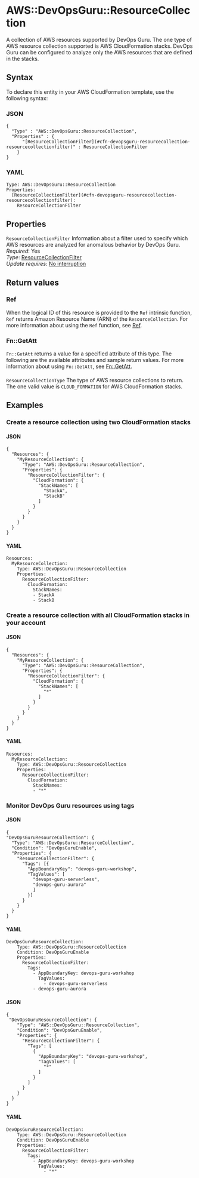 # AWS::DevOpsGuru::ResourceCollection<a name="aws-resource-devopsguru-resourcecollection"></a>

A collection of AWS resources supported by DevOps Guru\. The one type of AWS resource collection supported is AWS CloudFormation stacks\. DevOps Guru can be configured to analyze only the AWS resources that are defined in the stacks\.

## Syntax<a name="aws-resource-devopsguru-resourcecollection-syntax"></a>

To declare this entity in your AWS CloudFormation template, use the following syntax:

### JSON<a name="aws-resource-devopsguru-resourcecollection-syntax.json"></a>

```
{
  "Type" : "AWS::DevOpsGuru::ResourceCollection",
  "Properties" : {
      "[ResourceCollectionFilter](#cfn-devopsguru-resourcecollection-resourcecollectionfilter)" : ResourceCollectionFilter
    }
}
```

### YAML<a name="aws-resource-devopsguru-resourcecollection-syntax.yaml"></a>

```
Type: AWS::DevOpsGuru::ResourceCollection
Properties:
  [ResourceCollectionFilter](#cfn-devopsguru-resourcecollection-resourcecollectionfilter):
    ResourceCollectionFilter
```

## Properties<a name="aws-resource-devopsguru-resourcecollection-properties"></a>

`ResourceCollectionFilter` <a name="cfn-devopsguru-resourcecollection-resourcecollectionfilter"></a>
Information about a filter used to specify which AWS resources are analyzed for anomalous behavior by DevOps Guru\.  
_Required_: Yes  
_Type_: [ResourceCollectionFilter](aws-properties-devopsguru-resourcecollection-resourcecollectionfilter.md)  
_Update requires_: [No interruption](https://docs.aws.amazon.com/AWSCloudFormation/latest/UserGuide/using-cfn-updating-stacks-update-behaviors.html#update-no-interrupt)

## Return values<a name="aws-resource-devopsguru-resourcecollection-return-values"></a>

### Ref<a name="aws-resource-devopsguru-resourcecollection-return-values-ref"></a>

When the logical ID of this resource is provided to the `Ref` intrinsic function, `Ref` returns Amazon Resource Name \(ARN\) of the `ResourceCollection`\. For more information about using the `Ref` function, see [Ref](https://docs.aws.amazon.com/AWSCloudFormation/latest/UserGuide/intrinsic-function-reference-ref.html)\.

### Fn::GetAtt<a name="aws-resource-devopsguru-resourcecollection-return-values-fn--getatt"></a>

`Fn::GetAtt` returns a value for a specified attribute of this type\. The following are the available attributes and sample return values\. For more information about using `Fn::GetAtt`, see [Fn::GetAtt](https://docs.aws.amazon.com/AWSCloudFormation/latest/UserGuide/intrinsic-function-reference-getatt.html)\.

#### <a name="aws-resource-devopsguru-resourcecollection-return-values-fn--getatt-fn--getatt"></a>

`ResourceCollectionType` <a name="ResourceCollectionType-fn::getatt"></a>
The type of AWS resource collections to return\. The one valid value is `CLOUD_FORMATION` for AWS CloudFormation stacks\.

## Examples<a name="aws-resource-devopsguru-resourcecollection--examples"></a>

### Create a resource collection using two CloudFormation stacks<a name="aws-resource-devopsguru-resourcecollection--examples--Create_a_resource_collection_using_two_CloudFormation_stacks"></a>

#### JSON<a name="aws-resource-devopsguru-resourcecollection--examples--Create_a_resource_collection_using_two_CloudFormation_stacks--json"></a>

```
{
  "Resources": {
    "MyResourceCollection": {
      "Type": "AWS::DevOpsGuru::ResourceCollection",
      "Properties": {
        "ResourceCollectionFilter": {
          "CloudFormation": {
            "StackNames": [
              "StackA",
              "StackB"
            ]
          }
        }
      }
    }
  }
}
```

#### YAML<a name="aws-resource-devopsguru-resourcecollection--examples--Create_a_resource_collection_using_two_CloudFormation_stacks--yaml"></a>

```
Resources:
  MyResourceCollection:
    Type: AWS::DevOpsGuru::ResourceCollection
    Properties:
      ResourceCollectionFilter:
        CloudFormation:
          StackNames:
          - StackA
          - StackB
```

### Create a resource collection with all CloudFormation stacks in your account<a name="aws-resource-devopsguru-resourcecollection--examples--Create_a_resource_collection_with_all_CloudFormation_stacks_in_your_account"></a>

#### JSON<a name="aws-resource-devopsguru-resourcecollection--examples--Create_a_resource_collection_with_all_CloudFormation_stacks_in_your_account--json"></a>

```
{
  "Resources": {
    "MyResourceCollection": {
      "Type": "AWS::DevOpsGuru::ResourceCollection",
      "Properties": {
        "ResourceCollectionFilter": {
          "CloudFormation": {
            "StackNames": [
              "*"
            ]
          }
        }
      }
    }
  }
}
```

#### YAML<a name="aws-resource-devopsguru-resourcecollection--examples--Create_a_resource_collection_with_all_CloudFormation_stacks_in_your_account--yaml"></a>

```
Resources:
  MyResourceCollection:
    Type: AWS::DevOpsGuru::ResourceCollection
    Properties:
      ResourceCollectionFilter:
        CloudFormation:
          StackNames:
          - "*"
```

### Monitor DevOps Guru resources using tags<a name="aws-resource-devopsguru-resourcecollection--examples--Monitor_DevOps_Guru_resources_using_tags"></a>

#### JSON<a name="aws-resource-devopsguru-resourcecollection--examples--Monitor_DevOps_Guru_resources_using_tags--json"></a>

```
{
"DevOpsGuruResourceCollection": {
  "Type": "AWS::DevOpsGuru::ResourceCollection",
  "Condition": "DevOpsGuruEnable",
  "Properties": {
    "ResourceCollectionFilter": {
      "Tags": [{
        "AppBoundaryKey": "devops-guru-workshop",
        "TagValues": [
          "devops-guru-serverless",
          "devops-guru-aurora"
          ]
        }]
      }
    }
  }
}
```

#### YAML<a name="aws-resource-devopsguru-resourcecollection--examples--Monitor_DevOps_Guru_resources_using_tags--yaml"></a>

```
DevOpsGuruResourceCollection:
    Type: AWS::DevOpsGuru::ResourceCollection
    Condition: DevOpsGuruEnable
    Properties:
      ResourceCollectionFilter:
        Tags:
          - AppBoundaryKey: devops-guru-workshop
            TagValues:
              - devops-guru-serverless
	      - devops-guru-aurora
```

#### JSON<a name="aws-resource-devopsguru-resourcecollection--examples--Monitor_DevOps_Guru_resources_using_tags--json"></a>

```
{
 "DevOpsGuruResourceCollection": {
    "Type": "AWS::DevOpsGuru::ResourceCollection",
    "Condition": "DevOpsGuruEnable",
    "Properties": {
      "ResourceCollectionFilter": {
        "Tags": [
          {
            "AppBoundaryKey": "devops-guru-workshop",
            "TagValues": [
              "*"
            ]
          }
        ]
      }
    }
  }
}
```

#### YAML<a name="aws-resource-devopsguru-resourcecollection--examples--Monitor_DevOps_Guru_resources_using_tags--yaml"></a>

```
DevOpsGuruResourceCollection:
    Type: AWS::DevOpsGuru::ResourceCollection
    Condition: DevOpsGuruEnable
    Properties:
      ResourceCollectionFilter:
        Tags:
          - AppBoundaryKey: devops-guru-workshop
            TagValues:
              - "*"
```
